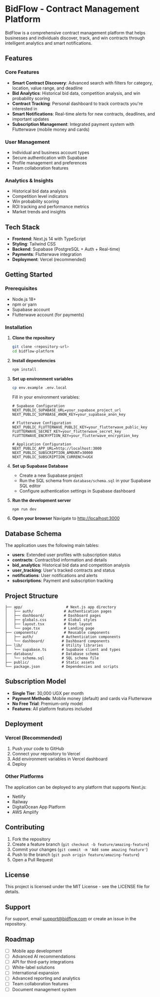 # BidFlow - Contract Management Platform

BidFlow is a comprehensive contract management platform that helps businesses and individuals discover, track, and win contracts through intelligent analytics and smart notifications.

## Features

### Core Features
- **Smart Contract Discovery**: Advanced search with filters for category, location, value range, and deadline
- **Bid Analytics**: Historical bid data, competition analysis, and win probability scoring
- **Contract Tracking**: Personal dashboard to track contracts you're interested in
- **Smart Notifications**: Real-time alerts for new contracts, deadlines, and important updates
- **Subscription Management**: Integrated payment system with Flutterwave (mobile money and cards)

### User Management
- Individual and business account types
- Secure authentication with Supabase
- Profile management and preferences
- Team collaboration features

### Analytics & Insights
- Historical bid data analysis
- Competition level indicators
- Win probability scoring
- ROI tracking and performance metrics
- Market trends and insights

## Tech Stack

- **Frontend**: Next.js 14 with TypeScript
- **Styling**: Tailwind CSS
- **Backend**: Supabase (PostgreSQL + Auth + Real-time)
- **Payments**: Flutterwave integration
- **Deployment**: Vercel (recommended)

## Getting Started

### Prerequisites
- Node.js 18+ 
- npm or yarn
- Supabase account
- Flutterwave account (for payments)

### Installation

1. **Clone the repository**
   ```bash
   git clone <repository-url>
   cd bidflow-platform
   ```

2. **Install dependencies**
   ```bash
   npm install
   ```

3. **Set up environment variables**
   ```bash
   cp env.example .env.local
   ```
   
   Fill in your environment variables:
   ```env
   # Supabase Configuration
   NEXT_PUBLIC_SUPABASE_URL=your_supabase_project_url
   NEXT_PUBLIC_SUPABASE_ANON_KEY=your_supabase_anon_key

   # Flutterwave Configuration
   NEXT_PUBLIC_FLUTTERWAVE_PUBLIC_KEY=your_flutterwave_public_key
   FLUTTERWAVE_SECRET_KEY=your_flutterwave_secret_key
   FLUTTERWAVE_ENCRYPTION_KEY=your_flutterwave_encryption_key

   # Application Configuration
   NEXT_PUBLIC_APP_URL=http://localhost:3000
   NEXT_PUBLIC_SUBSCRIPTION_AMOUNT=30000
   NEXT_PUBLIC_SUBSCRIPTION_CURRENCY=UGX
   ```

4. **Set up Supabase Database**
   - Create a new Supabase project
   - Run the SQL schema from `database/schema.sql` in your Supabase SQL editor
   - Configure authentication settings in Supabase dashboard

5. **Run the development server**
   ```bash
   npm run dev
   ```

6. **Open your browser**
   Navigate to [http://localhost:3000](http://localhost:3000)

## Database Schema

The application uses the following main tables:

- **users**: Extended user profiles with subscription status
- **contracts**: Contract/bid information and details
- **bid_analytics**: Historical bid data and competition analysis
- **user_tracking**: User's tracked contracts and status
- **notifications**: User notifications and alerts
- **subscriptions**: Payment and subscription tracking

## Project Structure

```
├── app/                    # Next.js app directory
│   ├── auth/              # Authentication pages
│   ├── dashboard/         # Dashboard pages
│   ├── globals.css        # Global styles
│   ├── layout.tsx         # Root layout
│   └── page.tsx           # Landing page
├── components/            # Reusable components
│   ├── auth/             # Authentication components
│   └── dashboard/        # Dashboard components
├── lib/                  # Utility libraries
│   └── supabase.ts       # Supabase client and types
├── database/             # Database schema
│   └── schema.sql        # SQL schema file
├── public/               # Static assets
└── package.json          # Dependencies and scripts
```

## Subscription Model

- **Single Tier**: 30,000 UGX per month
- **Payment Methods**: Mobile money (default) and cards via Flutterwave
- **No Free Trial**: Premium-only model
- **Features**: All platform features included

## Deployment

### Vercel (Recommended)

1. Push your code to GitHub
2. Connect your repository to Vercel
3. Add environment variables in Vercel dashboard
4. Deploy

### Other Platforms

The application can be deployed to any platform that supports Next.js:
- Netlify
- Railway
- DigitalOcean App Platform
- AWS Amplify

## Contributing

1. Fork the repository
2. Create a feature branch (`git checkout -b feature/amazing-feature`)
3. Commit your changes (`git commit -m 'Add some amazing feature'`)
4. Push to the branch (`git push origin feature/amazing-feature`)
5. Open a Pull Request

## License

This project is licensed under the MIT License - see the LICENSE file for details.

## Support

For support, email support@bidflow.com or create an issue in the repository.

## Roadmap

- [ ] Mobile app development
- [ ] Advanced AI recommendations
- [ ] API for third-party integrations
- [ ] White-label solutions
- [ ] International expansion
- [ ] Advanced reporting and analytics
- [ ] Team collaboration features
- [ ] Document management system 